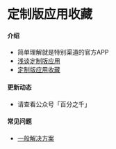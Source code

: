 # 定制版应用收藏

#### 介绍
- 简单理解就是特别渠道的官方APP
- [浅谈定制版应用](https://mp.weixin.qq.com/s/i7ADjqlF30SgoZi6cXUFOw)
- [定制版应用收藏](https://mp.weixin.qq.com/s/AO4ZUeq75rUJBn3yicLXoA)

#### 更新动态
- 请查看公众号「百分之千」

#### 常见问题
- [一般解决方案](https://mp.weixin.qq.com/s/oWHgLMRxYnmcRqTJq_8zvg)
